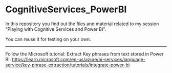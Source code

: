 # CognitiveServices_PowerBI

In this repository you find out the files and material related to my session "Playing with Cognitive Services and Power BI".

You can reuse it for testing on your own.

------------------------------------------------------------------
Follow the Microsoft tutorial: Extract Key phrases from text stored in Power BI. https://learn.microsoft.com/en-us/azure/ai-services/language-service/key-phrase-extraction/tutorials/integrate-power-bi
